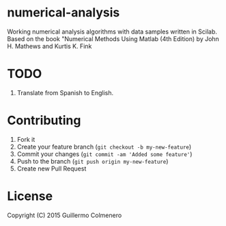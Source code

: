 
numerical-analysis
==================

Working numerical analysis algorithms with data samples written in Scilab.
Based on the book "Numerical Methods Using Matlab (4th Edition) 
by John H. Mathews and Kurtis K. Fink

TODO
====

1. Translate from Spanish to English.


Contributing
============

1. Fork it
2. Create your feature branch (`git checkout -b my-new-feature`)
3. Commit your changes (`git commit -am 'Added some feature'`)
4. Push to the branch (`git push origin my-new-feature`)
5. Create new Pull Request


License
=======

Copyright (C) 2015  Guillermo Colmenero